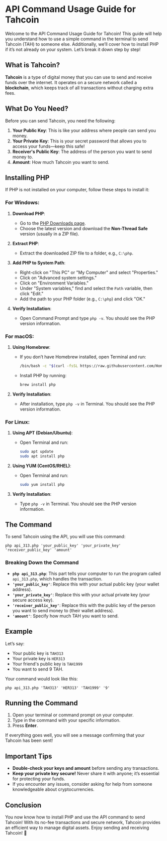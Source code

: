 # API Command Usage Guide for Tahcoin

Welcome to the API Command Usage Guide for Tahcoin! This guide will help you understand how to use a simple command in the terminal to send Tahcoin (TAH) to someone else. Additionally, we’ll cover how to install PHP if it’s not already on your system. Let’s break it down step by step!

## What is Tahcoin?

**Tahcoin** is a type of digital money that you can use to send and receive funds over the internet. It operates on a secure network called a **blockchain**, which keeps track of all transactions without charging extra fees.

## What Do You Need?

Before you can send Tahcoin, you need the following:

1. **Your Public Key**: This is like your address where people can send you money.
2. **Your Private Key**: This is your secret password that allows you to access your funds—keep this safe!
3. **Receiver's Public Key**: The address of the person you want to send money to.
4. **Amount**: How much Tahcoin you want to send.

## Installing PHP

If PHP is not installed on your computer, follow these steps to install it:

### For Windows:

1. **Download PHP**:
   - Go to the [PHP Downloads page](https://windows.php.net/download/).
   - Choose the latest version and download the **Non-Thread Safe** version (usually in a ZIP file).

2. **Extract PHP**:
   - Extract the downloaded ZIP file to a folder, e.g., `C:\php`.

3. **Add PHP to System Path**:
   - Right-click on "This PC" or "My Computer" and select "Properties."
   - Click on "Advanced system settings."
   - Click on "Environment Variables."
   - Under "System variables," find and select the `Path` variable, then click "Edit."
   - Add the path to your PHP folder (e.g., `C:\php`) and click "OK."

4. **Verify Installation**:
   - Open Command Prompt and type `php -v`. You should see the PHP version information.

### For macOS:

1. **Using Homebrew**:
   - If you don’t have Homebrew installed, open Terminal and run:
     ```bash
     /bin/bash -c "$(curl -fsSL https://raw.githubusercontent.com/Homebrew/install/HEAD/install.sh)"
     ```
   - Install PHP by running:
     ```bash
     brew install php
     ```

2. **Verify Installation**:
   - After installation, type `php -v` in Terminal. You should see the PHP version information.

### For Linux:

1. **Using APT (Debian/Ubuntu)**:
   - Open Terminal and run:
     ```bash
     sudo apt update
     sudo apt install php
     ```

2. **Using YUM (CentOS/RHEL)**:
   - Open Terminal and run:
     ```bash
     sudo yum install php
     ```

3. **Verify Installation**:
   - Type `php -v` in Terminal. You should see the PHP version information.

## The Command

To send Tahcoin using the API, you will use this command:

```
php api_313.php 'your_public_key' 'your_private_key' 'receiver_public_key' 'amount'
```

### Breaking Down the Command

- **`php api_313.php`**: This part tells your computer to run the program called `api_313.php`, which handles the transaction.
- **`'your_public_key'`**: Replace this with your actual public key (your wallet address).
- **`'your_private_key'`**: Replace this with your actual private key (your secure access key).
- **`'receiver_public_key'`**: Replace this with the public key of the person you want to send money to (their wallet address).
- **`'amount'`**: Specify how much TAH you want to send.

## Example

Let’s say:

- Your public key is `TAH313`
- Your private key is `HER313`
- Your friend's public key is `TAH1999`
- You want to send 9 TAH.

Your command would look like this:

```
php api_313.php 'TAH313' 'HER313' 'TAH1999' '9'
```

## Running the Command

1. Open your terminal or command prompt on your computer.
2. Type in the command with your specific information.
3. Press **Enter**.

If everything goes well, you will see a message confirming that your Tahcoin has been sent!

## Important Tips

- **Double-check your keys and amount** before sending any transactions.
- **Keep your private key secure!** Never share it with anyone; it’s essential for protecting your funds.
- If you encounter any issues, consider asking for help from someone knowledgeable about cryptocurrencies.

## Conclusion

You now know how to install PHP and use the API command to send Tahcoin! With its no-fee transactions and secure network, Tahcoin provides an efficient way to manage digital assets. Enjoy sending and receiving Tahcoin! 🎉